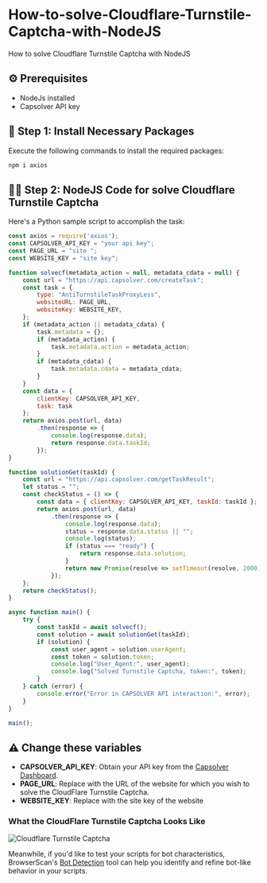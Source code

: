 # How-to-solve-Cloudflare-Turnstile-Captcha-with-NodeJS
How to solve Cloudflare Turnstile Captcha with NodeJS



## ⚙️ Prerequisites
- NodeJs installed
- Capsolver API key

## 🤖 Step 1: Install Necessary Packages
Execute the following commands to install the required packages:

```python
npm i axios
```

## 👨‍💻 Step 2: NodeJS Code for solve Cloudflare Turnstile Captcha

Here's a Python sample script to accomplish the task:

```js
const axios = require('axios');
const CAPSOLVER_API_KEY = "your api key";
const PAGE_URL = "site ";
const WEBSITE_KEY = "site key";

function solvecf(metadata_action = null, metadata_cdata = null) {
    const url = "https://api.capsolver.com/createTask";
    const task = {
        type: "AntiTurnstileTaskProxyLess",
        websiteURL: PAGE_URL,
        websiteKey: WEBSITE_KEY,
    };
    if (metadata_action || metadata_cdata) {
        task.metadata = {};
        if (metadata_action) {
            task.metadata.action = metadata_action;
        }
        if (metadata_cdata) {
            task.metadata.cdata = metadata_cdata;
        }
    }
    const data = {
        clientKey: CAPSOLVER_API_KEY,
        task: task
    };
    return axios.post(url, data)
        .then(response => {
            console.log(response.data);
            return response.data.taskId;
        });
}

function solutionGet(taskId) {
    const url = "https://api.capsolver.com/getTaskResult";
    let status = "";
    const checkStatus = () => {
        const data = { clientKey: CAPSOLVER_API_KEY, taskId: taskId };
        return axios.post(url, data)
            .then(response => {
                console.log(response.data);
                status = response.data.status || "";
                console.log(status);
                if (status === "ready") {
                    return response.data.solution;
                }
                return new Promise(resolve => setTimeout(resolve, 2000)).then(checkStatus);
            });
    };
    return checkStatus();
}

async function main() {
    try {
        const taskId = await solvecf();
        const solution = await solutionGet(taskId);
        if (solution) {
            const user_agent = solution.userAgent;
            const token = solution.token;
            console.log("User_Agent:", user_agent);
            console.log("Solved Turnstile Captcha, token:", token);
        }
    } catch (error) {
        console.error("Error in CAPSOLVER API interaction:", error);
    }
}

main();


```

## ⚠️ Change these variables
- **CAPSOLVER_API_KEY**: Obtain your API key from the [Capsolver Dashboard](https://capsolver.com/dashboard).
- **PAGE_URL**: Replace with the URL of the website for which you wish to solve the CloudFlare Turnstile Captcha.
- **WEBSITE_KEY**: Replace with the site key of the website 

### What the CloudFlare Turnstile Captcha Looks Like
![Cloudflare Turnstile Captcha](https://assets.capsolver.com/prod/images/post/2024-05-13/aafc0187-0920-4e61-8000-5347209fb122.png)


Meanwhile, if you'd like to test your scripts for bot characteristics, BrowserScan's [Bot Detection](https://www.browserscan.net/bot-detection) tool can help you identify and refine bot-like behavior in your scripts.
